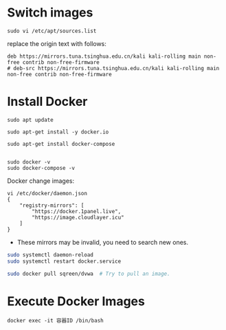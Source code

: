 # Switch images
```
sudo vi /etc/apt/sources.list 

```
replace the origin text with follows:
```
deb https://mirrors.tuna.tsinghua.edu.cn/kali kali-rolling main non-free contrib non-free-firmware
# deb-src https://mirrors.tuna.tsinghua.edu.cn/kali kali-rolling main non-free contrib non-free-firmware
```
# Install Docker
```
sudo apt update

sudo apt-get install -y docker.io

sudo apt-get install docker-compose


sudo docker -v
sudo docker-compose -v 
```

Docker change images:
```
vi /etc/docker/daemon.json
{
    "registry-mirrors": [
		"https://docker.1panel.live",
		"https://image.cloudlayer.icu"
    ]
}

```
- These mirrors may be invalid, you need to search new ones.

```Bash
sudo systemctl daemon-reload
sudo systemctl restart docker.service

sudo docker pull sqreen/dvwa  # Try to pull an image.
```

# Execute Docker Images
```
docker exec -it 容器ID /bin/bash
```